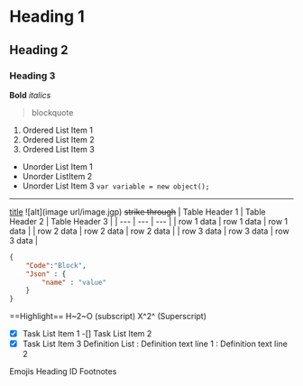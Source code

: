 # Heading 1
## Heading 2
### Heading 3
**Bold**
*italics*
>blockquote
1. Ordered List Item 1
2. Ordered List Item 2
3. Ordered List Item 3
- Unorder List Item 1
- Unorder ListItem 2
- Unorder List Item 3
`var variable = new object();`
---
[title](https://www.google.com)
![alt](image url/image.jgp)
~~strike through~~
| Table Header 1 | Table Header 2 | Table Header 3 |
| --- | --- | --- |
| row 1 data | row 1 data | row 1 data |
| row 2 data | row 2 data | row 2 data |
| row 3 data | row 3 data | row 3 data |
```json
{
    "Code":"Block",
    "Json" : {
        "name" : "value"
    }
}
```
==Highlight==
H~2~O (subscript)
X^2^ (Superscript)
-[x] Task List Item 1
-[] Task List Item 2
-[x] Task List Item 3
Definition List
: Definition text line 1
: Definition text line 2

Emojis
Heading ID
Footnotes